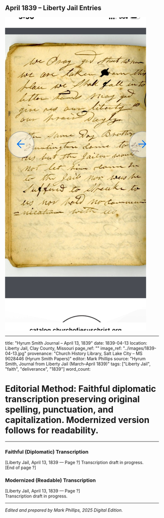 ## April 1839 – Liberty Jail Entries

![Manuscript page thumbnail](../images/1839-04-13.jpg)

---
title: "Hyrum Smith Journal – April 13, 1839"
date: 1839-04-13
location: Liberty Jail, Clay County, Missouri
page_ref: ""
image_ref: "../images/1839-04-13.jpg"
provenance: "Church History Library, Salt Lake City – MS 9028446 (Hyrum Smith Papers)"
editor: Mark Phillips
source: "Hyrum Smith, Journal from Liberty Jail (March–April 1839)"
tags: ["Liberty Jail", "faith", "deliverance", "1839"]
word_count:
# Editorial Method: Faithful diplomatic transcription preserving original spelling, punctuation, and capitalization. Modernized version follows for readability.
---

### Faithful (Diplomatic) Transcription
[Liberty Jail, April 13, 1839 — Page ?]
Transcription draft in progress.  
[End of page ?]

### Modernized (Readable) Transcription
[Liberty Jail, April 13, 1839 — Page ?]  
Transcription draft in progress.

---
*Edited and prepared by Mark Phillips, 2025 Digital Edition.*
